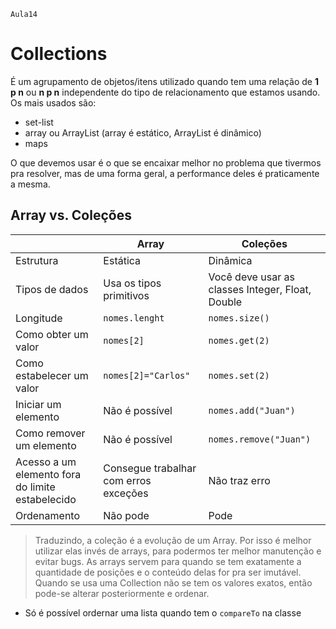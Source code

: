     Aula14
# Collections

É um agrupamento de objetos/itens utilizado quando tem uma relação de **1 p n** ou **n p n** independente do tipo de relacionamento que estamos usando. <br>
Os mais usados são:
- set-list
- array ou ArrayList (array é estático, ArrayList é dinâmico)
- maps

O que devemos usar é o que se encaixar melhor no problema que tivermos pra resolver, mas de uma forma geral, a performance deles é praticamente a mesma.

## Array vs. Coleções

|  | Array | Coleções |
|-|-|-|
| Estrutura|Estática|Dinâmica|
|Tipos de dados|Usa os tipos primitivos | Você deve usar as classes Integer, Float, Double |
|Longitude |`nomes.lenght`|`nomes.size()` |
|Como obter um valor|`nomes[2]`|`nomes.get(2)` |
|Como estabelecer um valor|`nomes[2]="Carlos"`|`nomes.set(2)` |
|Iniciar um elemento| Não é possível | `nomes.add("Juan")`|
|Como remover um elemento|Não é possível|`nomes.remove("Juan")`|
|Acesso a um elemento fora do limite estabelecido|Consegue trabalhar com erros exceções|Não traz erro|
|Ordenamento|Não pode|Pode|

> Traduzindo, a coleção é a evolução de um Array. Por isso é melhor utilizar elas invés de arrays, para podermos ter melhor manutenção e evitar bugs. As arrays servem para quando se tem exatamente a quantidade de posições e o conteúdo delas for pra ser imutável. Quando se usa uma Collection não se tem os valores exatos, então pode-se alterar posteriormente e ordenar.

- Só é possível ordernar uma lista quando tem o  `compareTo` na classe